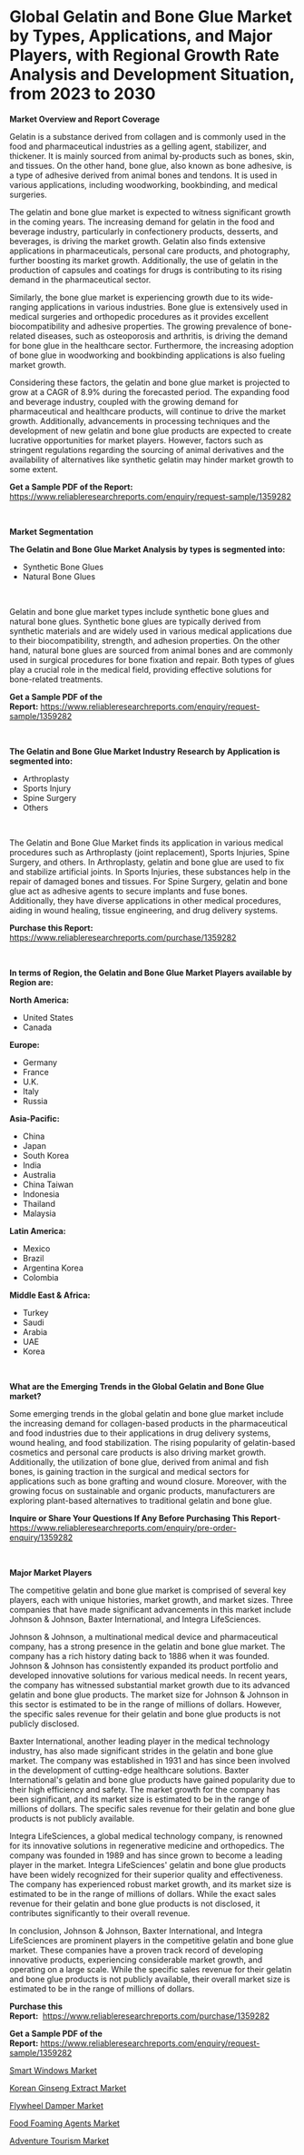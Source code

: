 <p><h1>Global Gelatin and Bone Glue Market by Types, Applications, and Major Players, with Regional Growth Rate Analysis and Development Situation, from 2023 to 2030</h1></p><p><strong>Market Overview and Report Coverage</strong></p>
<p><p>Gelatin is a substance derived from collagen and is commonly used in the food and pharmaceutical industries as a gelling agent, stabilizer, and thickener. It is mainly sourced from animal by-products such as bones, skin, and tissues. On the other hand, bone glue, also known as bone adhesive, is a type of adhesive derived from animal bones and tendons. It is used in various applications, including woodworking, bookbinding, and medical surgeries.</p><p>The gelatin and bone glue market is expected to witness significant growth in the coming years. The increasing demand for gelatin in the food and beverage industry, particularly in confectionery products, desserts, and beverages, is driving the market growth. Gelatin also finds extensive applications in pharmaceuticals, personal care products, and photography, further boosting its market growth. Additionally, the use of gelatin in the production of capsules and coatings for drugs is contributing to its rising demand in the pharmaceutical sector.</p><p>Similarly, the bone glue market is experiencing growth due to its wide-ranging applications in various industries. Bone glue is extensively used in medical surgeries and orthopedic procedures as it provides excellent biocompatibility and adhesive properties. The growing prevalence of bone-related diseases, such as osteoporosis and arthritis, is driving the demand for bone glue in the healthcare sector. Furthermore, the increasing adoption of bone glue in woodworking and bookbinding applications is also fueling market growth.</p><p>Considering these factors, the gelatin and bone glue market is projected to grow at a CAGR of 8.9% during the forecasted period. The expanding food and beverage industry, coupled with the growing demand for pharmaceutical and healthcare products, will continue to drive the market growth. Additionally, advancements in processing techniques and the development of new gelatin and bone glue products are expected to create lucrative opportunities for market players. However, factors such as stringent regulations regarding the sourcing of animal derivatives and the availability of alternatives like synthetic gelatin may hinder market growth to some extent.</p></p>
<p><strong>Get a Sample PDF of the Report:</strong> <a href="https://www.reliableresearchreports.com/enquiry/request-sample/1359282">https://www.reliableresearchreports.com/enquiry/request-sample/1359282</a></p>
<p>&nbsp;</p>
<p><strong>Market Segmentation</strong></p>
<p><strong>The Gelatin and Bone Glue Market Analysis by types is segmented into:</strong></p>
<p><ul><li>Synthetic Bone Glues</li><li>Natural Bone Glues</li></ul></p>
<p>&nbsp;</p>
<p><p>Gelatin and bone glue market types include synthetic bone glues and natural bone glues. Synthetic bone glues are typically derived from synthetic materials and are widely used in various medical applications due to their biocompatibility, strength, and adhesion properties. On the other hand, natural bone glues are sourced from animal bones and are commonly used in surgical procedures for bone fixation and repair. Both types of glues play a crucial role in the medical field, providing effective solutions for bone-related treatments.</p></p>
<p><strong>Get a Sample PDF of the Report:</strong>&nbsp;<a href="https://www.reliableresearchreports.com/enquiry/request-sample/1359282">https://www.reliableresearchreports.com/enquiry/request-sample/1359282</a></p>
<p>&nbsp;</p>
<p><strong>The Gelatin and Bone Glue Market Industry Research by Application is segmented into:</strong></p>
<p><ul><li>Arthroplasty</li><li>Sports Injury</li><li>Spine Surgery</li><li>Others</li></ul></p>
<p>&nbsp;</p>
<p><p>The Gelatin and Bone Glue Market finds its application in various medical procedures such as Arthroplasty (joint replacement), Sports Injuries, Spine Surgery, and others. In Arthroplasty, gelatin and bone glue are used to fix and stabilize artificial joints. In Sports Injuries, these substances help in the repair of damaged bones and tissues. For Spine Surgery, gelatin and bone glue act as adhesive agents to secure implants and fuse bones. Additionally, they have diverse applications in other medical procedures, aiding in wound healing, tissue engineering, and drug delivery systems.</p></p>
<p><strong>Purchase this Report:</strong>&nbsp; <a href="https://www.reliableresearchreports.com/purchase/1359282">https://www.reliableresearchreports.com/purchase/1359282</a></p>
<p>&nbsp;</p>
<p><strong>In terms of Region, the Gelatin and Bone Glue Market Players available by Region are:</strong></p>
<p>
    <p> <strong> North America: </strong>
        <ul>
            <li>United States</li>
            <li>Canada</li>
        </ul>
        </p> 
    <p> <strong> Europe: </strong>
        <ul>
            <li>Germany</li>
            <li>France</li>
            <li>U.K.</li>
            <li>Italy</li>
            <li>Russia</li>
        </ul>
        </p> 
    <p> <strong> Asia-Pacific: </strong>
        <ul>
            <li>China</li>
            <li>Japan</li>
            <li>South Korea</li>
            <li>India</li>
            <li>Australia</li>
            <li>China Taiwan</li>
            <li>Indonesia</li>
            <li>Thailand</li>
            <li>Malaysia</li>
        </ul>
        </p> 
    <p> <strong> Latin America: </strong>
        <ul>
            <li>Mexico</li>
            <li>Brazil</li>
            <li>Argentina Korea</li>
            <li>Colombia</li>
        </ul>
        </p> 
    <p> <strong> Middle East & Africa: </strong>
        <ul>
            <li>Turkey</li>
            <li>Saudi</li>
            <li>Arabia</li>
            <li>UAE</li>
            <li>Korea</li>
        </ul>
    </p>
    </p>
<p>&nbsp;</p>
<p><strong>What are the Emerging Trends in the Global Gelatin and Bone Glue market?</strong></p>
<p><p>Some emerging trends in the global gelatin and bone glue market include the increasing demand for collagen-based products in the pharmaceutical and food industries due to their applications in drug delivery systems, wound healing, and food stabilization. The rising popularity of gelatin-based cosmetics and personal care products is also driving market growth. Additionally, the utilization of bone glue, derived from animal and fish bones, is gaining traction in the surgical and medical sectors for applications such as bone grafting and wound closure. Moreover, with the growing focus on sustainable and organic products, manufacturers are exploring plant-based alternatives to traditional gelatin and bone glue.</p></p>
<p><strong>Inquire or Share Your Questions If Any Before Purchasing This Report</strong>- <a href="https://www.reliableresearchreports.com/enquiry/pre-order-enquiry/1359282">https://www.reliableresearchreports.com/enquiry/pre-order-enquiry/1359282</a></p>
<p>&nbsp;</p>
<p><strong>Major Market Players</strong></p>
<p><p>The competitive gelatin and bone glue market is comprised of several key players, each with unique histories, market growth, and market sizes. Three companies that have made significant advancements in this market include Johnson & Johnson, Baxter International, and Integra LifeSciences.</p><p>Johnson & Johnson, a multinational medical device and pharmaceutical company, has a strong presence in the gelatin and bone glue market. The company has a rich history dating back to 1886 when it was founded. Johnson & Johnson has consistently expanded its product portfolio and developed innovative solutions for various medical needs. In recent years, the company has witnessed substantial market growth due to its advanced gelatin and bone glue products. The market size for Johnson & Johnson in this sector is estimated to be in the range of millions of dollars. However, the specific sales revenue for their gelatin and bone glue products is not publicly disclosed.</p><p>Baxter International, another leading player in the medical technology industry, has also made significant strides in the gelatin and bone glue market. The company was established in 1931 and has since been involved in the development of cutting-edge healthcare solutions. Baxter International's gelatin and bone glue products have gained popularity due to their high efficiency and safety. The market growth for the company has been significant, and its market size is estimated to be in the range of millions of dollars. The specific sales revenue for their gelatin and bone glue products is not publicly available.</p><p>Integra LifeSciences, a global medical technology company, is renowned for its innovative solutions in regenerative medicine and orthopedics. The company was founded in 1989 and has since grown to become a leading player in the market. Integra LifeSciences' gelatin and bone glue products have been widely recognized for their superior quality and effectiveness. The company has experienced robust market growth, and its market size is estimated to be in the range of millions of dollars. While the exact sales revenue for their gelatin and bone glue products is not disclosed, it contributes significantly to their overall revenue.</p><p>In conclusion, Johnson & Johnson, Baxter International, and Integra LifeSciences are prominent players in the competitive gelatin and bone glue market. These companies have a proven track record of developing innovative products, experiencing considerable market growth, and operating on a large scale. While the specific sales revenue for their gelatin and bone glue products is not publicly available, their overall market size is estimated to be in the range of millions of dollars.</p></p>
<p><strong>Purchase this Report:</strong>&nbsp;&nbsp;<a href="https://www.reliableresearchreports.com/purchase/1359282">https://www.reliableresearchreports.com/purchase/1359282</a></p>
<p></p>
<p><strong>Get a Sample PDF of the Report:</strong>&nbsp;<a href="https://www.reliableresearchreports.com/enquiry/request-sample/1359282">https://www.reliableresearchreports.com/enquiry/request-sample/1359282</a></p>
<p><p><a href="https://medium.com/@santosh.reportprime/smart-windows-market-size-growth-forecast-2023-2030-996e92cfb671">Smart Windows Market</a></p><p><a href="https://www.linkedin.com/pulse/korean-ginseng-extract-market-insights-players-forecast-i6nke/">Korean Ginseng Extract Market</a></p><p><a href="https://github.com/mabutironaldo/Market-Research-Report-List-1/blob/main/flywheel-damper-market.md">Flywheel Damper Market</a></p><p><a href="https://github.com/lbird53714/Market-Research-Report-List-1/blob/main/food-foaming-agents-market.md">Food Foaming Agents Market</a></p><p><a href="https://medium.com/@kevinbarnes75/adventure-tourism-market-size-growth-forecast-2023-2030-5a6af32cd339">Adventure Tourism Market</a></p></p>